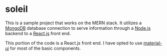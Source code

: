 # soleil

This is a sample project that works on the MERN stack. It utilizes a [MongoDB](https://www.mongodb.com/) database connection to serve information through a [Node.js](https://nodejs.org/en/) backend to a [React.js](https://reactjs.org/) front end.

This portion of the code is a React.js front end. I have opted to use [material-ui](https://material-ui.com/) for most of the basic components. 
